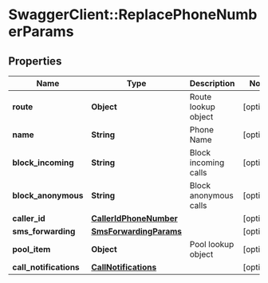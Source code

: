 # SwaggerClient::ReplacePhoneNumberParams

## Properties
Name | Type | Description | Notes
------------ | ------------- | ------------- | -------------
**route** | **Object** | Route lookup object | [optional] 
**name** | **String** | Phone Name | [optional] 
**block_incoming** | **String** | Block incoming calls | [optional] 
**block_anonymous** | **String** | Block anonymous calls | [optional] 
**caller_id** | [**CallerIdPhoneNumber**](CallerIdPhoneNumber.md) |  | [optional] 
**sms_forwarding** | [**SmsForwardingParams**](SmsForwardingParams.md) |  | [optional] 
**pool_item** | **Object** | Pool lookup object | [optional] 
**call_notifications** | [**CallNotifications**](CallNotifications.md) |  | [optional] 


